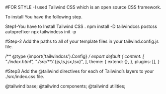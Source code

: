 #FOR STYLE
-I used Tailwind CSS which is an open source CSS framework.

To install You have the following step.

Step1-You have to Install Tailwind CSS .
npm install -D tailwindcss postcss autoprefixer
npx tailwindcss init -p

#Step-2 Add the paths to all of your template files in your tailwind.config.js file.  

/** @type {import('tailwindcss').Config} */
export default {
  content: [
    "./index.html",
    "./src/**/*.{js,ts,jsx,tsx}",
  ],
  theme: {
    extend: {},
  },
  plugins: [],
}

#Step3 Add the @tailwind directives for each of Tailwind’s layers to your ./src/index.css file.

@tailwind base;
@tailwind components;
@tailwind utilities;

